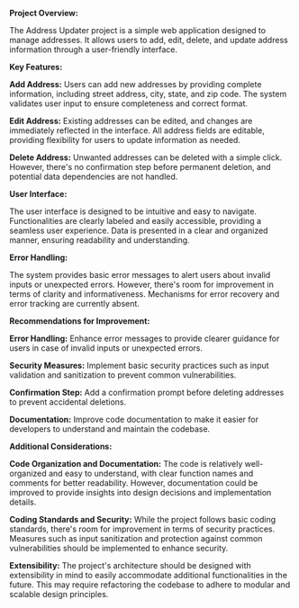**Project Overview:**

The Address Updater project is a simple web application designed to manage addresses. It allows users to add, edit, delete, and update address information through a user-friendly interface.

**Key Features:**

**Add Address:** Users can add new addresses by providing complete information, including street address, city, state, and zip code. The system validates user input to ensure completeness and correct format.

**Edit Address:** Existing addresses can be edited, and changes are immediately reflected in the interface. All address fields are editable, providing flexibility for users to update information as needed.

**Delete Address:** Unwanted addresses can be deleted with a simple click. However, there's no confirmation step before permanent deletion, and potential data dependencies are not handled.

**User Interface:**

The user interface is designed to be intuitive and easy to navigate. Functionalities are clearly labeled and easily accessible, providing a seamless user experience. Data is presented in a clear and organized manner, ensuring readability and understanding.

**Error Handling:**

The system provides basic error messages to alert users about invalid inputs or unexpected errors. However, there's room for improvement in terms of clarity and informativeness. Mechanisms for error recovery and error tracking are currently absent.

**Recommendations for Improvement:**

**Error Handling:** Enhance error messages to provide clearer guidance for users in case of invalid inputs or unexpected errors.

**Security Measures:** Implement basic security practices such as input validation and sanitization to prevent common vulnerabilities.

**Confirmation Step:** Add a confirmation prompt before deleting addresses to prevent accidental deletions.

**Documentation:** Improve code documentation to make it easier for developers to understand and maintain the codebase.

**Additional Considerations:**

**Code Organization and Documentation:** The code is relatively well-organized and easy to understand, with clear function names and comments for better readability. However, documentation could be improved to provide insights into design decisions and implementation details.

**Coding Standards and Security:** While the project follows basic coding standards, there's room for improvement in terms of security practices. Measures such as input sanitization and protection against common vulnerabilities should be implemented to enhance security.

**Extensibility:** The project's architecture should be designed with extensibility in mind to easily accommodate additional functionalities in the future. This may require refactoring the codebase to adhere to modular and scalable design principles.
